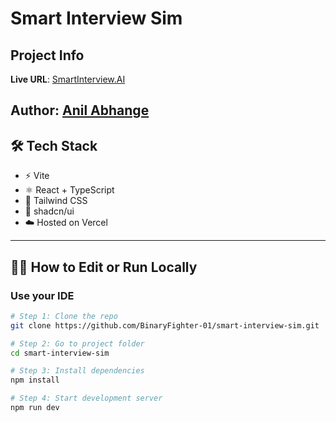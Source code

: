 # Smart Interview Sim
## Project Info

**Live URL**: [SmartInterview.AI](https://smart-interview-sim.vercel.app/)

**Author**: [Anil Abhange](mailto:anilabhange219411@gmail.com)  
---

## 🛠️ Tech Stack

- ⚡ Vite
- ⚛️ React + TypeScript
- 🎨 Tailwind CSS
- 🧱 shadcn/ui
- ☁️ Hosted on Vercel

---

## 🧑‍💻 How to Edit or Run Locally

### Use your IDE

```sh
# Step 1: Clone the repo
git clone https://github.com/BinaryFighter-01/smart-interview-sim.git

# Step 2: Go to project folder
cd smart-interview-sim

# Step 3: Install dependencies
npm install

# Step 4: Start development server
npm run dev

